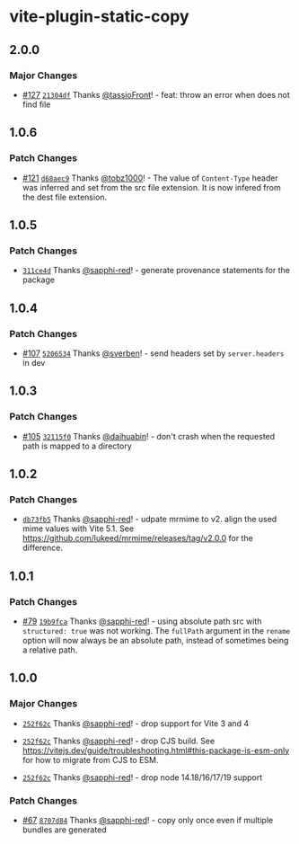 # vite-plugin-static-copy

## 2.0.0

### Major Changes

- [#127](https://github.com/sapphi-red/vite-plugin-static-copy/pull/127) [`21304df`](https://github.com/sapphi-red/vite-plugin-static-copy/commit/21304df03f6ad668d316653ee9d48c4fbc633bde) Thanks [@tassioFront](https://github.com/tassioFront)! - feat: throw an error when does not find file

## 1.0.6

### Patch Changes

- [#121](https://github.com/sapphi-red/vite-plugin-static-copy/pull/121) [`d68aec9`](https://github.com/sapphi-red/vite-plugin-static-copy/commit/d68aec950e58b16bac0f5621bf5d9636340109c8) Thanks [@tobz1000](https://github.com/tobz1000)! - The value of `Content-Type` header was inferred and set from the src file extension. It is now infered from the dest file extension.

## 1.0.5

### Patch Changes

- [`311ce4d`](https://github.com/sapphi-red/vite-plugin-static-copy/commit/311ce4d0c253402820d1fccb8d59a9e8a71ce967) Thanks [@sapphi-red](https://github.com/sapphi-red)! - generate provenance statements for the package

## 1.0.4

### Patch Changes

- [#107](https://github.com/sapphi-red/vite-plugin-static-copy/pull/107) [`5206534`](https://github.com/sapphi-red/vite-plugin-static-copy/commit/520653429a0aa2122feee9edbacc2195fd2624e4) Thanks [@sverben](https://github.com/sverben)! - send headers set by `server.headers` in dev

## 1.0.3

### Patch Changes

- [#105](https://github.com/sapphi-red/vite-plugin-static-copy/pull/105) [`32115f0`](https://github.com/sapphi-red/vite-plugin-static-copy/commit/32115f01abc98b9f128c427d1ffb4363860c5a95) Thanks [@daihuabin](https://github.com/daihuabin)! - don't crash when the requested path is mapped to a directory

## 1.0.2

### Patch Changes

- [`db73fb5`](https://github.com/sapphi-red/vite-plugin-static-copy/commit/db73fb50ed471b53cf6fd365443edd163a695e58) Thanks [@sapphi-red](https://github.com/sapphi-red)! - udpate mrmime to v2. align the used mime values with Vite 5.1. See https://github.com/lukeed/mrmime/releases/tag/v2.0.0 for the difference.

## 1.0.1

### Patch Changes

- [#79](https://github.com/sapphi-red/vite-plugin-static-copy/pull/79) [`19b9fca`](https://github.com/sapphi-red/vite-plugin-static-copy/commit/19b9fcade3a3a6b3249f27397a834d5a4c0321cb) Thanks [@sapphi-red](https://github.com/sapphi-red)! - using absolute path src with `structured: true` was not working. The `fullPath` argument in the `rename` option will now always be an absolute path, instead of sometimes being a relative path.

## 1.0.0

### Major Changes

- [`252f62c`](https://github.com/sapphi-red/vite-plugin-static-copy/commit/252f62ce6c3371367b4593b5c940371a88292021) Thanks [@sapphi-red](https://github.com/sapphi-red)! - drop support for Vite 3 and 4

- [`252f62c`](https://github.com/sapphi-red/vite-plugin-static-copy/commit/252f62ce6c3371367b4593b5c940371a88292021) Thanks [@sapphi-red](https://github.com/sapphi-red)! - drop CJS build. See https://vitejs.dev/guide/troubleshooting.html#this-package-is-esm-only for how to migrate from CJS to ESM.

- [`252f62c`](https://github.com/sapphi-red/vite-plugin-static-copy/commit/252f62ce6c3371367b4593b5c940371a88292021) Thanks [@sapphi-red](https://github.com/sapphi-red)! - drop node 14.18/16/17/19 support

### Patch Changes

- [#67](https://github.com/sapphi-red/vite-plugin-static-copy/pull/67) [`8707d84`](https://github.com/sapphi-red/vite-plugin-static-copy/commit/8707d84d478c3b183cf8639d27158aba9318a0c6) Thanks [@sapphi-red](https://github.com/sapphi-red)! - copy only once even if multiple bundles are generated
